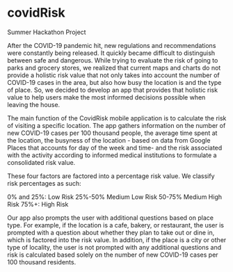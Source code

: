 # covidRisk
Summer Hackathon Project

After the COVID-19 pandemic hit, new regulations and recommendations were constantly being released. It quickly became difficult to distinguish between safe and dangerous. While trying to evaluate the risk of going to parks and grocery stores, we realized that current maps and charts do not provide a holistic risk value that not only takes into account the number of COVID-19 cases in the area, but also how busy the location is and the type of place. So, we decided to develop an app that provides that holistic risk value to help users make the most informed decisions possible when leaving the house. 

The main function of the CovidRisk mobile application is to calculate the risk of visiting a specific location. The app gathers information on the number of new COVID-19 cases per 100 thousand people, the average time spent at the location, the busyness of the location - based on data from Google Places that accounts for day of the week and time- and the risk associated with the activity according to informed medical institutions to formulate a consolidated risk value. 

These four factors are factored into a percentage risk value. We classify risk percentages as such:

0% and 25%: Low Risk
25%-50% Medium Low Risk
50-75% Medium High Risk 
75%+: High Risk

Our app also prompts the user with additional questions based on place type. For example, if the location is a cafe, bakery, or restaurant, the user is prompted with a question about whether they plan to take out or dine in, which is factored into the risk value. In addition, if the place is a city or other type of locality, the user is not prompted with any additional questions and risk is calculated based solely on the number of new COVID-19 cases per 100 thousand residents. 
